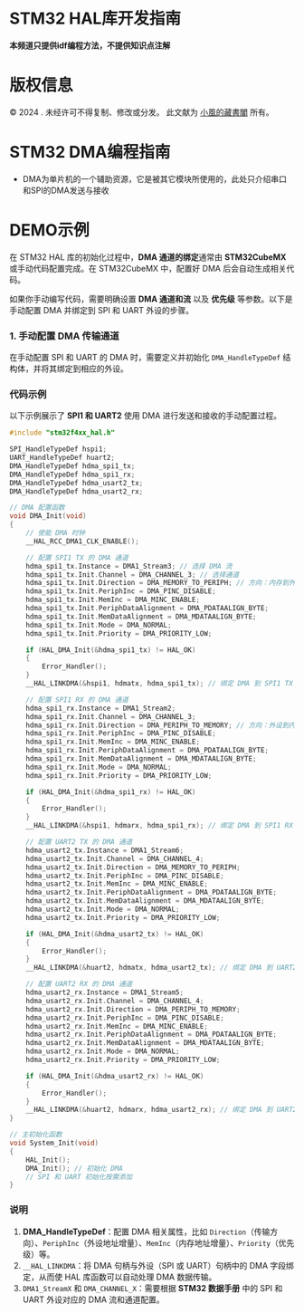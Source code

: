 # STM32 HAL库开发指南
**本频道只提供idf编程方法，不提供知识点注解**

# 版权信息

© 2024 . 未经许可不得复制、修改或分发。 此文献为 [小風的藏書閣](https://t.me/xfp2333) 所有。

# STM32 DMA编程指南

- DMA为单片机的一个辅助资源，它是被其它模块所使用的，此处只介绍串口和SPI的DMA发送与接收

# DEMO示例

在 STM32 HAL 库的初始化过程中，**DMA 通道的绑定**通常由 **STM32CubeMX** 或手动代码配置完成。在 STM32CubeMX 中，配置好 DMA 后会自动生成相关代码。

如果你手动编写代码，需要明确设置 **DMA 通道和流** 以及 **优先级** 等参数。以下是手动配置 DMA 并绑定到 SPI 和 UART 外设的步骤。

### 1. 手动配置 DMA 传输通道

在手动配置 SPI 和 UART 的 DMA 时，需要定义并初始化 `DMA_HandleTypeDef` 结构体，并将其绑定到相应的外设。

### 代码示例

以下示例展示了 **SPI1 和 UART2** 使用 DMA 进行发送和接收的手动配置过程。

```c
#include "stm32f4xx_hal.h"

SPI_HandleTypeDef hspi1;
UART_HandleTypeDef huart2;
DMA_HandleTypeDef hdma_spi1_tx;
DMA_HandleTypeDef hdma_spi1_rx;
DMA_HandleTypeDef hdma_usart2_tx;
DMA_HandleTypeDef hdma_usart2_rx;

// DMA 配置函数
void DMA_Init(void)
{
    // 使能 DMA 时钟
    __HAL_RCC_DMA1_CLK_ENABLE();

    // 配置 SPI1 TX 的 DMA 通道
    hdma_spi1_tx.Instance = DMA1_Stream3; // 选择 DMA 流
    hdma_spi1_tx.Init.Channel = DMA_CHANNEL_3; // 选择通道
    hdma_spi1_tx.Init.Direction = DMA_MEMORY_TO_PERIPH; // 方向：内存到外设
    hdma_spi1_tx.Init.PeriphInc = DMA_PINC_DISABLE;
    hdma_spi1_tx.Init.MemInc = DMA_MINC_ENABLE;
    hdma_spi1_tx.Init.PeriphDataAlignment = DMA_PDATAALIGN_BYTE;
    hdma_spi1_tx.Init.MemDataAlignment = DMA_MDATAALIGN_BYTE;
    hdma_spi1_tx.Init.Mode = DMA_NORMAL;
    hdma_spi1_tx.Init.Priority = DMA_PRIORITY_LOW;

    if (HAL_DMA_Init(&hdma_spi1_tx) != HAL_OK)
    {
        Error_Handler();
    }
    __HAL_LINKDMA(&hspi1, hdmatx, hdma_spi1_tx); // 绑定 DMA 到 SPI1 TX

    // 配置 SPI1 RX 的 DMA 通道
    hdma_spi1_rx.Instance = DMA1_Stream2;
    hdma_spi1_rx.Init.Channel = DMA_CHANNEL_3;
    hdma_spi1_rx.Init.Direction = DMA_PERIPH_TO_MEMORY; // 方向：外设到内存
    hdma_spi1_rx.Init.PeriphInc = DMA_PINC_DISABLE;
    hdma_spi1_rx.Init.MemInc = DMA_MINC_ENABLE;
    hdma_spi1_rx.Init.PeriphDataAlignment = DMA_PDATAALIGN_BYTE;
    hdma_spi1_rx.Init.MemDataAlignment = DMA_MDATAALIGN_BYTE;
    hdma_spi1_rx.Init.Mode = DMA_NORMAL;
    hdma_spi1_rx.Init.Priority = DMA_PRIORITY_LOW;

    if (HAL_DMA_Init(&hdma_spi1_rx) != HAL_OK)
    {
        Error_Handler();
    }
    __HAL_LINKDMA(&hspi1, hdmarx, hdma_spi1_rx); // 绑定 DMA 到 SPI1 RX

    // 配置 UART2 TX 的 DMA 通道
    hdma_usart2_tx.Instance = DMA1_Stream6;
    hdma_usart2_tx.Init.Channel = DMA_CHANNEL_4;
    hdma_usart2_tx.Init.Direction = DMA_MEMORY_TO_PERIPH;
    hdma_usart2_tx.Init.PeriphInc = DMA_PINC_DISABLE;
    hdma_usart2_tx.Init.MemInc = DMA_MINC_ENABLE;
    hdma_usart2_tx.Init.PeriphDataAlignment = DMA_PDATAALIGN_BYTE;
    hdma_usart2_tx.Init.MemDataAlignment = DMA_MDATAALIGN_BYTE;
    hdma_usart2_tx.Init.Mode = DMA_NORMAL;
    hdma_usart2_tx.Init.Priority = DMA_PRIORITY_LOW;

    if (HAL_DMA_Init(&hdma_usart2_tx) != HAL_OK)
    {
        Error_Handler();
    }
    __HAL_LINKDMA(&huart2, hdmatx, hdma_usart2_tx); // 绑定 DMA 到 UART2 TX

    // 配置 UART2 RX 的 DMA 通道
    hdma_usart2_rx.Instance = DMA1_Stream5;
    hdma_usart2_rx.Init.Channel = DMA_CHANNEL_4;
    hdma_usart2_rx.Init.Direction = DMA_PERIPH_TO_MEMORY;
    hdma_usart2_rx.Init.PeriphInc = DMA_PINC_DISABLE;
    hdma_usart2_rx.Init.MemInc = DMA_MINC_ENABLE;
    hdma_usart2_rx.Init.PeriphDataAlignment = DMA_PDATAALIGN_BYTE;
    hdma_usart2_rx.Init.MemDataAlignment = DMA_MDATAALIGN_BYTE;
    hdma_usart2_rx.Init.Mode = DMA_NORMAL;
    hdma_usart2_rx.Init.Priority = DMA_PRIORITY_LOW;

    if (HAL_DMA_Init(&hdma_usart2_rx) != HAL_OK)
    {
        Error_Handler();
    }
    __HAL_LINKDMA(&huart2, hdmarx, hdma_usart2_rx); // 绑定 DMA 到 UART2 RX
}

// 主初始化函数
void System_Init(void)
{
    HAL_Init();
    DMA_Init(); // 初始化 DMA
    // SPI 和 UART 初始化按需添加
}
```

### 说明

1. **DMA_HandleTypeDef**：配置 DMA 相关属性，比如 `Direction`（传输方向）、`PeriphInc`（外设地址增量）、`MemInc`（内存地址增量）、`Priority`（优先级）等。
2. `__HAL_LINKDMA`：将 DMA 句柄与外设（SPI 或 UART）句柄中的 DMA 字段绑定，从而使 HAL 库函数可以自动处理 DMA 数据传输。
3. `DMA1_StreamX` 和 `DMA_CHANNEL_X`：需要根据 **STM32 数据手册** 中的 SPI 和 UART 外设对应的 DMA 流和通道配置。